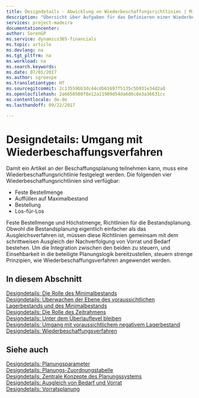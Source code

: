 ```yaml
---
title: Designdetails - Abwicklung on Wiederbeschaffungsrichtlinien | Microsoft Docs
description: "Übersicht über Aufgaben für das Definieren einer Wiederbestellungsrichtlinie in die Beschaffungsplanung."
services: project-madeira
documentationcenter: 
author: SorenGP
ms.service: dynamics365-financials
ms.topic: article
ms.devlang: na
ms.tgt_pltfrm: na
ms.workload: na
ms.search.keywords: 
ms.date: 07/01/2017
ms.author: sgroespe
ms.translationtype: HT
ms.sourcegitcommit: 2c13559bb3dc44cdb61697f5135c5b931e34d2a8
ms.openlocfilehash: 2a6658508f8e12a11989d54da6d6c8e3a36631cc
ms.contentlocale: de-de
ms.lasthandoff: 09/22/2017

---
```

# <a name="design-details-handling-reordering-policies"></a>Designdetails: Umgang mit Wiederbeschaffungsverfahren
Damit ein Artikel an der Beschaffungsplanung teilnehmen kann, muss eine Wiederbeschaffungsrichtlinie festgelegt werden. Die folgenden vier Wiederbeschaffungsrichtlinien sind verfügbar:  
  
* Feste Bestellmenge  
* Auffüllen auf Maximalbestand  
* Bestellung  
* Los-für-Los  
  
Feste Bestellmenge und Höchstmenge, Richtlinien für die Bestandsplanung. Obwohl die Bestandsplanung eigentlich einfacher als das Ausgleichsverfahren ist, müssen diese Richtlinien gemeinsam mit dem schrittweisen Ausgleich der Nachverfolgung von Vorrat und Bedarf bestehen. Um die Integration zwischen den beiden zu steuern, und Einsehbarkeit in die beteiligte Planungslogik bereitzustellen, steuern strenge Prinzipien, wie Wiederbeschaffungsverfahren angewendet werden.  
  
## <a name="in-this-section"></a>In diesem Abschnitt  
[Designdetails: Die Rolle des Minimalbestands](design-details-the-role-of-the-reorder-point.md)  
[Designdetails: Überwachen der Ebene des voraussichtlichen Lagerbestands und des Minimalbestands](design-details-monitoring-the-projected-inventory-level-and-the-reorder-point.md)  
[Designdetails: Die Rolle des Zeitrahmens](design-details-the-role-of-the-time-bucket.md)  
[Designdetails: Unter dem Überlauflevel bleiben](design-details-staying-under-the-overflow-level.md)  
[Designdetails: Umgang mit voraussichtlichem negativem Lagerbestand](design-details-handling-projected-negative-inventory.md)  
[Designdetails: Wiederbeschaffungsverfahren](design-details-reordering-policies.md)  
  
## <a name="see-also"></a>Siehe auch  
[Designdetails: Planungsparameter](design-details-planning-parameters.md)   
[Designdetails: Planungs-Zuordnungstabelle](design-details-planning-assignment-table.md)   
[Designdetails: Zentrale Konzepte des Planungssystems](design-details-central-concepts-of-the-planning-system.md)   
[Designdetails: Ausgleich von Bedarf und Vorrat](design-details-balancing-demand-and-supply.md)   
[Designdetails: Vorratsplanung](design-details-supply-planning.md)
